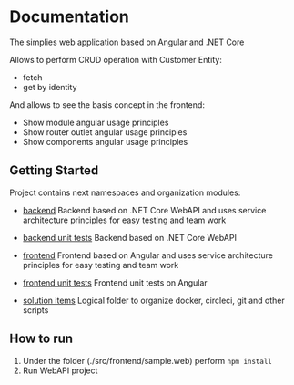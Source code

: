 # Documentation

The simplies web application based on Angular and .NET Core

Allows to perform CRUD operation with Customer Entity:
- fetch
- get by identity

And allows to see the basis concept in the frontend:
- Show module angular usage principles
- Show router outlet angular usage principles
- Show components angular usage principles

## Getting Started

Project contains next namespaces and organization modules:

- [backend](./src/backend)
Backend based on .NET Core WebAPI and uses service architecture principles for easy testing and team work

- [backend unit tests](./src/backend/tests)
Backend based on .NET Core WebAPI 

- [frontend](./src/frontend)
Frontend based on Angular and uses service architecture principles for easy testing and team work

- [frontend unit tests](./src/frontend/sample.web/src/app/pages/customers/tests)
Frontend unit tests on Angular

- [solution items]()
Logical folder to organize docker, circleci, git and other scripts


## How to run

1. Under the folder (./src/frontend/sample.web) perform `npm install`
2. Run WebAPI project